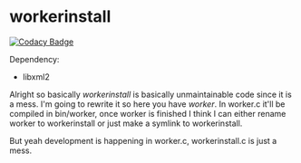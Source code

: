 # workerinstall

[![Codacy Badge](https://app.codacy.com/project/badge/Grade/7b7c6d4180814af3b7ab93cf8b97fb14)](https://app.codacy.com/gh/SirObby/workerinstall/dashboard?utm_source=gh&utm_medium=referral&utm_content=&utm_campaign=Badge_grade)

Dependency:

  - libxml2


Alright so basically *workerinstall* is basically unmaintainable code since it is a mess. I'm going to rewrite it so here you have *worker*.
In worker.c it'll be compiled in bin/worker, once worker is finished I think I can either rename worker to workerinstall or just make a symlink to workerinstall.

But yeah development is happening in worker.c, workerinstall.c is just a mess.
